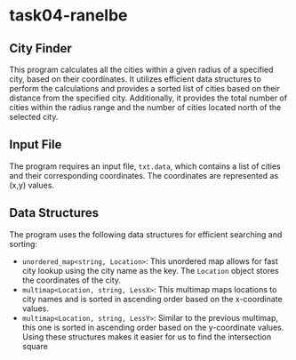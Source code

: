 # task04-ranelbe 

<h2>City Finder</h2>

<p>
This program calculates all the cities within a given radius of a specified city, based on their coordinates. It utilizes efficient data structures to perform the calculations and provides a sorted list of cities based on their distance from the specified city. 
Additionally, it provides the total number of cities within the radius range and the number of cities located north of the selected city.
</p>

<h2>Input File</h2>

<p>
  The program requires an input file, <code>txt.data</code>, which contains a list of cities and their corresponding coordinates. 
  The coordinates are represented as (x,y) values. 
</p>

<h2>Data Structures</h2>

<p>The program uses the following data structures for efficient searching and sorting:</p>

<ul>
  <li><code>unordered_map&lt;string, Location&gt;</code>: This unordered map allows for fast city lookup using the city name as the key. The <code>Location</code> object stores the coordinates of the city.</li>
  <li><code>multimap&lt;Location, string, LessX&gt;</code>: This multimap maps locations to city names and is sorted in ascending order based on the x-coordinate values.</li>
  <li><code>multimap&lt;Location, string, LessY&gt;</code>: Similar to the previous multimap, this one is sorted in ascending order based on the y-coordinate values.</li>
  Using these structures makes it easier for us to find the intersection square
</ul>
